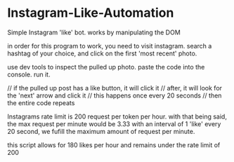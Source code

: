 # Instagram-Like-Automation
Simple Instagram 'like' bot. 
works by manipulating the DOM

 in order for this program to work, you need to visit instagram.
 search a hashtag of your choice, and click on the first 'most recent' photo.

 use dev tools to inspect the pulled up photo. paste the code into the console. run it.

// if the pulled up post has a like button, it will click it
// after, it will look for the 'next' arrow and click it
// this happens once every 20 seconds
// then the entire code repeats

Instagrams rate limit is 200 request per token per hour. 
with that being said, the max request per minute would be 3.33
with an interval of 1 'like' every 20 second, we fufill 
the maximum amount of request per minute.

this script allows for 180 likes per hour and remains under the rate limit of 200
